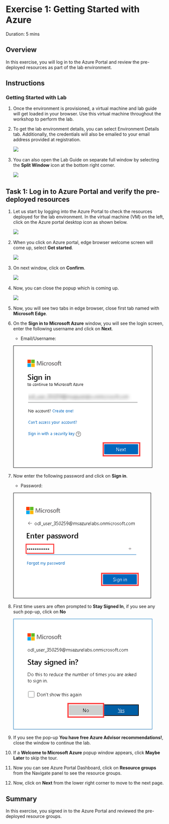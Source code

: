 
# Exercise 1: Getting Started with Azure 
Duration: 5 mins

## Overview

In this exercise, you will log in to the Azure Portal and review the pre-deployed resources as part of the lab environment.

## Instructions

### Getting Started with Lab

1. Once the environment is provisioned, a virtual machine and lab guide will get loaded in your browser. Use this virtual machine throughout the workshop to perform the lab.

1. To get the lab environment details, you can select Environment Details tab. Additionally, the credentials will also be emailed to your email address provided at registration.

    ![](https://github.com/CloudLabsAI-Azure/AIW-Azure-Network-Solutions/blob/main/media/envde.png?raw=true)
    
1. You can also open the Lab Guide on separate full window by selecting the **Split Window** icon at the bottom right corner.

    ![](https://github.com/CloudLabsAI-Azure/AIW-Azure-Network-Solutions/blob/main/media/splitwin.png?raw=true) 

## Task 1: Log in to Azure Portal and verify the pre-deployed resources

1. Let us start by logging into the Azure Portal to check the resources deployed for the lab environment. In the virtual machine (VM) on the left, click on the Azure portal desktop icon as shown below.

   ![](https://github.com/CloudLabsAI-Azure/AIW-Azure-Network-Solutions/blob/main/media/gs4.png?raw=true)
   
1. When you click on Azure portal, edge browser welcome screen will come up, select **Get started**.

   ![](https://github.com/CloudLabsAI-Azure/AIW-Azure-Network-Solutions/blob/main/media/getstarted.png?raw=true)
   
1. On next window, click on **Confirm**.

   ![](https://github.com/CloudLabsAI-Azure/AIW-Azure-Network-Solutions/blob/main/media/tabpage.png?raw=true)
   
1. Now, you can close the popup which is coming up.

   ![](https://github.com/CloudLabsAI-Azure/AIW-Azure-Network-Solutions/blob/main/media/withoutsi.png?raw=true)
   
1. Now, you will see two tabs in edge browser, close first tab named with **Microsoft Edge**.

1. On the **Sign in to Microsoft Azure** window, you will see the login screen, enter the following username and click on **Next**.

   * Email/Username: <inject key="AzureAdUserEmail"></inject>

   ![](https://github.com/CloudLabsAI-Azure/AIW-SAP-on-Azure/blob/main/media/M2-Ex1-portalsignin-1.png?raw=true)

1. Now enter the following password and click on **Sign in**. 

   * Password: <inject key="AzureAdUserPassword"></inject>
   
   ![](https://github.com/CloudLabsAI-Azure/AIW-SAP-on-Azure/blob/main/media/M2-Ex1-portalsignin-2.png?raw=true)

1. First time users are often prompted to **Stay Signed In**, if you see any such pop-up, click on **No**

   ![](https://github.com/CloudLabsAI-Azure/AIW-SAP-on-Azure/blob/main/media/M2-Ex1-portalsignin-3.png?raw=true)

1. If you see the pop-up **You have free Azure Advisor recommendations!**, close the window to continue the lab.

1. If a **Welcome to Microsoft Azure** popup window appears, click **Maybe Later** to skip the tour.

1. Now you can see Azure Portal Dashboard, click on **Resource groups** from the Navigate panel to see the resource groups.

1. Now, click on **Next** from the lower right corner to move to the next page.

## Summary

In this exercise, you signed in to the Azure Portal and reviewed the pre-deployed resource groups.
